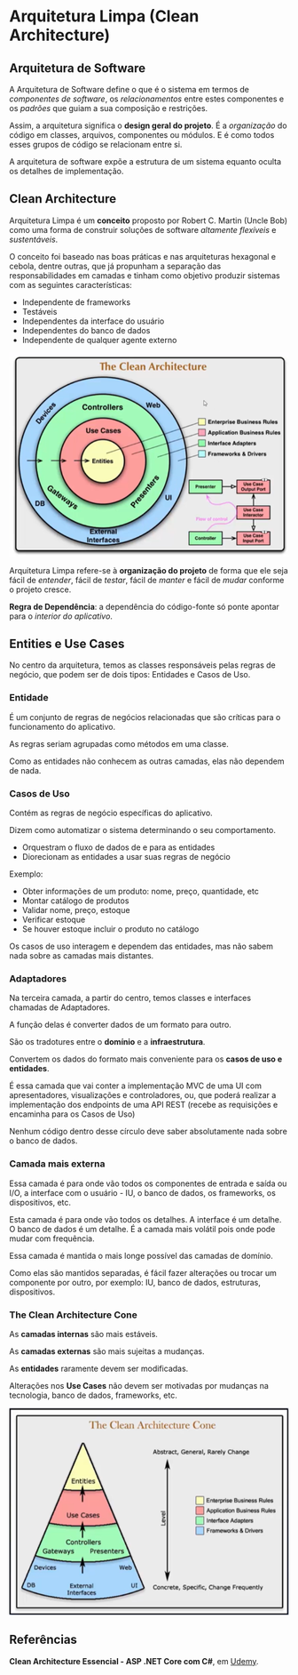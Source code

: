 # Arquitetura Limpa (Clean Architecture)

## Arquitetura de Software
A Arquitetura de Software define o que é o sistema em termos de *componentes de software*, os *relacionamentos* entre estes componentes e os *padrões* que guiam a sua composição e restrições.

Assim, a arquitetura significa o **design geral do projeto**. É a *organização* do código em classes, arquivos, componentes ou módulos. E é como todos esses grupos de código se relacionam entre si.

A arquitetura de software expõe a estrutura de um sistema equanto oculta os detalhes de implementação.

## Clean Architecture
Arquitetura Limpa é um **conceito** proposto por Robert C. Martin (Uncle Bob) como uma forma de construir soluções de software *altamente flexíveis* e *sustentáveis*.

O conceito foi baseado nas boas práticas e nas arquiteturas hexagonal e cebola, dentre outras, que já propunham a separação das responsabilidades em camadas e tinham como objetivo produzir sistemas com as seguintes características:
- Independente de frameworks
- Testáveis
- Independentes da interface do usuário
- Independentes do banco de dados
- Independente de qualquer agente externo

![Representação](Imagens/representacao.png)

Arquitetura Limpa refere-se à **organização do projeto** de forma que ele seja fácil de *entender*, fácil de *testar*, fácil de *manter* e fácil de *mudar* conforme o projeto cresce.

**Regra de Dependência**: a dependência do código-fonte só ponte apontar para o *interior do aplicativo*.

## Entities e Use Cases
No centro da arquitetura, temos as classes responsáveis pelas regras de negócio, que podem ser de dois tipos: Entidades e Casos de Uso.

### Entidade
É um conjunto de regras de negócios relacionadas que são críticas para o funcionamento do aplicativo. 

As regras seriam agrupadas como métodos em uma classe.

Como as entidades não conhecem as outras camadas, elas não dependem de nada.

### Casos de Uso
Contém as regras de negócio específicas do aplicativo.

Dizem como automatizar o sistema determinando o seu comportamento.
- Orquestram o fluxo de dados de e para as entidades
- Diorecionam as entidades a usar suas regras de negócio

Exemplo:
- Obter informações de um produto: nome, preço, quantidade, etc
- Montar catálogo de produtos
- Validar nome, preço, estoque
- Verificar estoque
- Se houver estoque incluir o produto no catálogo

Os casos de uso interagem e dependem das entidades, mas não sabem nada sobre as camadas mais distantes.

### Adaptadores
Na terceira camada, a partir do centro, temos classes e interfaces chamadas de Adaptadores.

A função delas é converter dados de um formato para outro.

São os tradotures entre o **domínio** e a **infraestrutura**.

Convertem os dados do formato mais conveniente para os **casos de uso e entidades**.

É essa camada que vai conter a implementação MVC de uma UI com apresentadores, visualizações e controladores, ou, que poderá realizar a implementação dos endpoints de uma API REST (recebe as requisições e encaminha para os Casos de Uso)

Nenhum código dentro desse círculo deve saber absolutamente nada sobre o banco de dados.

### Camada mais externa

Essa camada é para onde vão todos os componentes de entrada e saída ou I/O, a interface com o usuário - IU, o banco de dados, os frameworks, os dispositivos, etc.

Esta camada é para onde vão todos os detalhes. A interface é um detalhe. O banco de dados é um detalhe. É a camada mais volátil pois onde pode mudar com frequência.

Essa camada é mantida o mais longe possível das camadas de domínio.

Como elas são mantidos separadas, é fácil fazer alterações ou trocar um componente por outro, por exemplo: IU, banco de dados, estruturas, dispositivos.

### The Clean Architecture Cone

As **camadas internas** são mais estáveis.

As **camadas externas** são mais sujeitas a mudanças.

As **entidades** raramente devem ser modificadas.

Alterações nos **Use Cases** não devem ser motivadas por mudanças na tecnologia, banco de dados, frameworks, etc.

![Clean Architecture Cone](Imagens/cone.png)



## Referências

**Clean Architecture Essencial - ASP .NET Core com C#**, em [Udemy](https://www.udemy.com/course/clean-architecture-essencial-asp-net-core-com-c/).